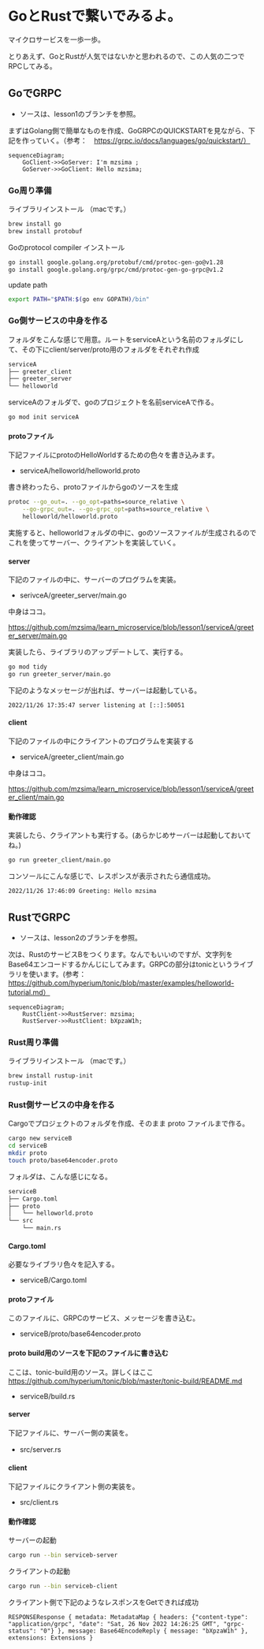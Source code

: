 # GoとRustで繋いでみるよ。

マイクロサービスを一歩一歩。

とりあえず、GoとRustが人気ではないかと思われるので、この人気の二つでRPCしてみる。

## GoでGRPC

 - ソースは、lesson1のブランチを参照。

まずはGolang側で簡単なものを作成、GoGRPCのQUICKSTARTを見ながら、下記を作っていく。（参考：　https://grpc.io/docs/languages/go/quickstart/）

```mermaid
sequenceDiagram;
    GoClient->>GoServer: I'm mzsima ;
    GoServer->>GoClient: Hello mzsima;
```

### Go周り準備

ライブラリインストール （macです。）

```sh
brew install go
brew install protobuf
```

Goのprotocol compiler インストール

```sh
go install google.golang.org/protobuf/cmd/protoc-gen-go@v1.28
go install google.golang.org/grpc/cmd/protoc-gen-go-grpc@v1.2
```

update path
```sh
export PATH="$PATH:$(go env GOPATH)/bin"
```

### Go側サービスの中身を作る

フォルダをこんな感じで用意。ルートをserviceAという名前のフォルダにして、その下にclient/server/proto用のフォルダをそれぞれ作成

```sh
serviceA
├── greeter_client
├── greeter_server
└── helloworld
```

serviceAのフォルダで、goのプロジェクトを名前serviceAで作る。

```sh
go mod init serviceA
```


#### protoファイル

下記ファイルにprotoのHelloWorldするための色々を書き込みます。

- serviceA/helloworld/helloworld.proto

書き終わったら、protoファイルからgoのソースを生成

```sh
protoc --go_out=. --go_opt=paths=source_relative \
    --go-grpc_out=. --go-grpc_opt=paths=source_relative \
    helloworld/helloworld.proto
```

実施すると、helloworldフォルダの中に、goのソースファイルが生成されるのでこれを使ってサーバー、クライアントを実装していく。


#### server

下記のファイルの中に、サーバーのプログラムを実装。

- serivceA/greeter_server/main.go

中身はココ。

https://github.com/mzsima/learn_microservice/blob/lesson1/serviceA/greeter_server/main.go

実装したら、ライブラリのアップデートして、実行する。

```sh
go mod tidy
go run greeter_server/main.go
```

下記のようなメッセージが出れば、サーバーは起動している。

```console
2022/11/26 17:35:47 server listening at [::]:50051
```

#### client

下記のファイルの中にクライアントのプログラムを実装する

- serviceA/greeter_client/main.go

中身はココ。

https://github.com/mzsima/learn_microservice/blob/lesson1/serviceA/greeter_client/main.go

#### 動作確認

実装したら、クライアントも実行する。(あらかじめサーバーは起動しておいてね。)

```sh
go run greeter_client/main.go
```

コンソールにこんな感じで、レスポンスが表示されたら通信成功。

```console
2022/11/26 17:46:09 Greeting: Hello mzsima
```

## RustでGRPC

 - ソースは、lesson2のブランチを参照。

次は、RustのサービスBをつくります。なんでもいいのですが、文字列をBase64エンコードするかんじにしてみます。GRPCの部分はtonicというライブラリを使います。(参考：https://github.com/hyperium/tonic/blob/master/examples/helloworld-tutorial.md）

```mermaid
sequenceDiagram;
    RustClient->>RustServer: mzsima;
    RustServer->>RustClient: bXpzaW1h;
```

### Rust周り準備

ライブラリインストール （macです。）

```sh
brew install rustup-init
rustup-init
```

### Rust側サービスの中身を作る

Cargoでプロジェクトのフォルダを作成、そのまま proto ファイルまで作る。

```sh
cargo new serviceB
cd serviceB
mkdir proto
touch proto/base64encoder.proto
```

フォルダは、こんな感じになる。

```sh
serviceB
├── Cargo.toml
├── proto
│   └── helloworld.proto
└── src
    └── main.rs
```

#### Cargo.toml

必要なライブラリ色々を記入する。

- serviceB/Cargo.toml

#### protoファイル

このファイルに、GRPCのサービス、メッセージを書き込む。

- serviceB/proto/base64encoder.proto

#### proto build用のソースを下記のファイルに書き込む

ここは、tonic-build用のソース。詳しくはここ https://github.com/hyperium/tonic/blob/master/tonic-build/README.md

- serviceB/build.rs

#### server

下記ファイルに、サーバー側の実装を。

- src/server.rs　

#### client

下記ファイルにクライアント側の実装を。

- src/client.rs

#### 動作確認

サーバーの起動
```sh
cargo run --bin serviceb-server
```

クライアントの起動
```sh
cargo run --bin serviceb-client
```

クライアント側で下記のようなレスポンスをGetできれば成功

```console
RESPONSEResponse { metadata: MetadataMap { headers: {"content-type": "application/grpc", "date": "Sat, 26 Nov 2022 14:26:25 GMT", "grpc-status": "0"} }, message: Base64EncodeReply { message: "bXpzaW1h" }, extensions: Extensions }
```